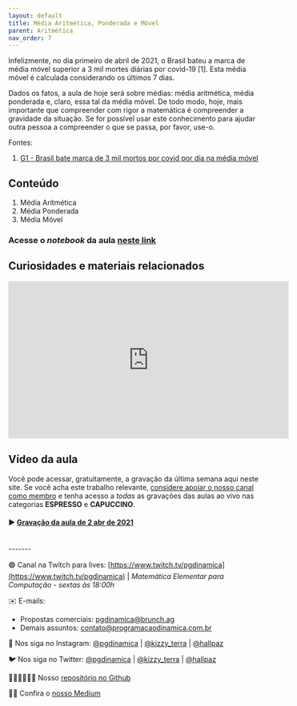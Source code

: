 ```yaml
---
layout: default
title: Média Aritmética, Ponderada e Móvel
parent: Aritmética
nav_order: 7
---
```


Infelizmente, no dia primeiro de abril de 2021, o Brasil bateu a marca de média móvel superior a 3 mil mortes diárias por covid-19 [1]. Esta média móvel é calculada considerando os últimos 7 dias.

Dados os fatos, a aula de hoje será sobre médias: média aritmética, média ponderada e, claro, essa tal da média móvel. De todo modo, hoje, mais importante que compreender com rigor a matemática é compreender a gravidade da situação. Se for possível usar este conhecimento para ajudar outra pessoa a compreender o que se passa, por favor, use-o.

Fontes:
1. [G1 - Brasil bate marca de 3 mil mortos por covid por dia na média móvel](https://g1.globo.com/bemestar/coronavirus/noticia/2021/04/01/brasil-bate-marca-de-3-mil-mortos-por-covid-por-dia-na-media-movel-e-soma-3255-mil-obitos.ghtml)

## Conteúdo 

1. Média Aritmética
2. Média Ponderada
3. Média Móvel

### Acesse o *notebook* da aula <a href="/notebooks/mec007_mediaaritmetica.html" target="_black">neste link</a>

## Curiosidades e materiais relacionados

<iframe width="560" height="315" src="https://www.youtube.com/embed/_3VcRHwZpPU" title="YouTube video player" frameborder="0" allow="accelerometer; autoplay; clipboard-write; encrypted-media; gyroscope; picture-in-picture" allowfullscreen></iframe>

## Vídeo da aula

Você pode acessar, gratuitamente, a gravação da última semana aqui neste site. Se você acha este trabalho relevante, [considere apoiar o nosso canal como membro](https://youtube.com/join) e tenha acesso a *todas* as gravações das aulas ao vivo nas categorias **ESPRESSO** e **CAPUCCINO**. 

#### ▶️ [Gravação da aula de 2 abr de 2021](https://youtu.be/Z7DoWOObMa8)

<br/>
-------

🟣 Canal na Twitch para lives: [https://www.twitch.tv/pgdinamica](https://www.twitch.tv/pgdinamica) | *Matemática Elementar para Computação - sextas às 18:00h*


✉️ E-mails:
* Propostas comerciais: [pgdinamica@brunch.ag](mailto:pgdinamica@brunch.ag)
* Demais assuntos: [contato@programacaodinamica.com.br](mailto:pgdinamica@brunch.ag)

📸 Nos siga no Instagram: [@pgdinamica](https://instagram.com/pgdinamica) | [@kizzy_terra](https://instagram.com/kizzy_terra) | [@hallpaz](https://instagram.com/hallpaz)

🐦 Nos siga no Twitter: [@pgdinamica](https://twitter.com/pgdinamica) | [@kizzy_terra](https://twitter.com/kizzy_terra) | [@hallpaz](https://twitter.com/hallpaz)

👩🏾‍💻👨🏾‍💻 Nosso [repositório no Github](https://github.com/programacaodinamica)

✍🏾 Confira o [nosso Medium](https://medium.com/programacaodinamica)